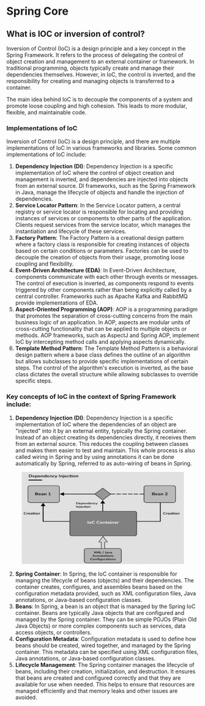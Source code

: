 # Spring Core

## What is IOC or inversion of control?

Inversion of Control (IoC) is a design principle and a key concept in the Spring Framework. It refers to the process of delegating the control of object creation and management to an external container or framework. In traditional programming, objects typically create and manage their dependencies themselves. However, in IoC, the control is inverted, and the responsibility for creating and managing objects is transferred to a container.

The main idea behind IoC is to decouple the components of a system and promote loose coupling and high cohesion. This leads to more modular, flexible, and maintainable code.

### Implementations of IoC

Inversion of Control (IoC) is a design principle, and there are multiple implementations of IoC in various frameworks and libraries. Some common implementations of IoC include:

1. **Dependency Injection (DI)**: Dependency Injection is a specific implementation of IoC where the control of object creation and management is inverted, and dependencies are injected into objects from an external source. DI frameworks, such as the Spring Framework in Java, manage the lifecycle of objects and handle the injection of dependencies.
2. **Service Locator Pattern**: In the Service Locator pattern, a central registry or service locator is responsible for locating and providing instances of services or components to other parts of the application. Clients request services from the service locator, which manages the instantiation and lifecycle of these services.
3. **Factory Pattern**: The Factory Pattern is a creational design pattern where a factory class is responsible for creating instances of objects based on certain conditions or parameters. Factories can be used to decouple the creation of objects from their usage, promoting loose coupling and flexibility.
4. **Event-Driven Architecture (EDA)**: In Event-Driven Architecture, components communicate with each other through events or messages. The control of execution is inverted, as components respond to events triggered by other components rather than being explicitly called by a central controller. Frameworks such as Apache Kafka and RabbitMQ provide implementations of EDA.
5. **Aspect-Oriented Programming (AOP)**: AOP is a programming paradigm that promotes the separation of cross-cutting concerns from the main business logic of an application. In AOP, aspects are modular units of cross-cutting functionality that can be applied to multiple objects or methods. AOP frameworks, such as AspectJ and Spring AOP, implement IoC by intercepting method calls and applying aspects dynamically.
6. **Template Method Pattern**: The Template Method Pattern is a behavioral design pattern where a base class defines the outline of an algorithm but allows subclasses to provide specific implementations of certain steps. The control of the algorithm's execution is inverted, as the base class dictates the overall structure while allowing subclasses to override specific steps.

### Key concepts of IoC in the context of Spring Framework include:

1. **Dependency Injection (DI)**: Dependency Injection is a specific implementation of IoC where the dependencies of an object are "injected" into it by an external entity, typically the Spring container. Instead of an object creating its dependencies directly, it receives them from an external source. This reduces the coupling between classes and makes them easier to test and maintain. This whole process is also called wiring in Spring and by using annotations it can be done automatically by Spring, referred to as auto-wiring of beans in Spring.

<figure><img src="../../.gitbook/assets/image (82).png" alt="" width="468"><figcaption></figcaption></figure>

2. **Spring Container**: In Spring, the IoC container is responsible for managing the lifecycle of beans (objects) and their dependencies. The container creates, configures, and assembles beans based on the configuration metadata provided, such as XML configuration files, Java annotations, or Java-based configuration classes.
3. **Beans**: In Spring, a bean is an object that is managed by the Spring IoC container. Beans are typically Java objects that are configured and managed by the Spring container. They can be simple POJOs (Plain Old Java Objects) or more complex components such as services, data access objects, or controllers.
4. **Configuration Metadata**: Configuration metadata is used to define how beans should be created, wired together, and managed by the Spring container. This metadata can be specified using XML configuration files, Java annotations, or Java-based configuration classes.
5. **Lifecycle Management**: The Spring container manages the lifecycle of beans, including their creation, initialization, and destruction. It ensures that beans are created and configured correctly and that they are available for use when needed. This helps to ensure that resources are managed efficiently and that memory leaks and other issues are avoided.

